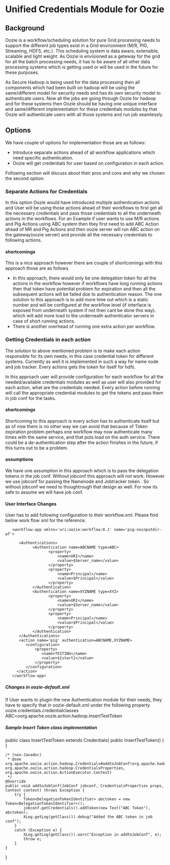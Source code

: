 # Unified Credentials Module for Oozie

## Background

Oozie is a workflow/scheduling solution for pure Grid processing needs to support the different job types exist in a Grid environment (M/R, PIG, Streaming, HDFS, etc.). This scheduling system is data aware, extensible, scalable and light weight. As Oozie is envisioned as a geteway for the grid for all the batch processing needs, it has to be aware of all other data processing systems which is getting used or will be used in the future for these purposes.

As Secure Hadoop is being used for the data processing then all components which had been built on hadoop will be using the same/different model for security needs and has its own security model to authenticate users. Now all the jobs are going through Oozie for hadoop and for these systems then Oozie should be having one unique interface and same/different implementation for these credentials modules by that Oozie will authenticate users with all those systems and run job seamlessly. 


## Options 

We have couple of options for implementation those are as follows:

   * Introduce separate actions ahead of all workflow applications which need specific authentication.
   * Oozie will get credentials for user based on configuration in each action.

Following section will discuss about their pros and cons and why we chosen the second option:

### Separate Actions for Credentials

In this option Oozie would have introduced multiple authentication actions and User will be using those actions ahead of their workflows to first get all the necessary credentials and pass those credentials to all the underneath actions in the workflows.
For an Example if user wants to use M/R actions and Pig Actions using ABC system then they first need to add ABC Action ahead of MR and Pig Actions and then oozie server will run ABC action on the gateway(oozie server) and provide all the necessary credentials to following actions. 

#### shortcomings

This is a nice approach however there are couple of shortcomings with this approach those are as follows.

   * In this approach, there would only be one delegation token for all the actions in the workflow however if workflows have long running actions then that token have potential problem for expiration and then all the subsequent actions will be failed due to authentication reason. The one solution to this approach is to add more time out which is a static number and will be configured at the workflow level (if interface is exposed from underneath system if not then cant be done this way). which will add more load to the underneath authenticator servers in case of short running actions.
   * There is another overhead of running one extra action per workflow.

### Getting Credentials in each action

The solution to above mentioned problem is to make each action responsible for its own needs, in this case credential token for different systems. Currently as well it is implemented in such a way for name node and job tracker. Every actions gets the token for itself for hdfs.

In this approach user will provide configuration for each workflow for all the needed/available credentials modules as well as user will also provided for each action, what are the credentials needed. Every action before running will call the appropriate credential modules to get the tokens and pass them in job conf for the tasks.

#### shortcomings

Shortcoming to this approach is every action has to authenticate itself but as of now there is no other way we can avoid that because of Token expiration problem perhaps one workflow may now authenticate many times with the same service, and that puts load on the auth service. There could be a de-authentication step after the action finishes in the future, if this turns out to be a problem.

#### assumptions

We have one assumption in this approach which is to pass the delegation tokens in the job conf. Without jobconf this approach will not work. However we use jobconf for passing the Namenode and Jobtracker token . So without jobconf we need to thoughtrough that design as well. For now its safe to assume we will have job conf.

#### User Interface Changes

User has to add following configuration to their workflow.xml. Please find below work flow xml for the reference.

<verbatim>
       
       <workflow-app xmlns='uri:oozie:workflow:0.1' name='pig-noinputdir-wf'>

          <Authentications>
                <Authentication name=ABCNAME type=ABC>
                       <property>    
                           <name>URI</name>
                           <value>$Server_name</value>
                       </property>
                       <property>
                           <name>Principal</name>
                           <value>$Principal</value>
                       </property>
                </Authentication>  
                <Authentication name=XYZNAME type=XYZ>
                       <property>    
                           <name>URI</name>
                           <value>$Server_name</value>
                       </property>
                       <property>
                           <name>Principal</name>
                           <value>$Principal</value>
                       </property>
                </Authentication>  
          </Authentications>  
          <action name='pig' authentication=ABCNAME,XYZNAME>
             <configuration>
                 <property>
                    <name>TESTING</name>
                    <value>${start}</value>
                 </property>
             </configuration>
         </action>
       </workflow-app>

</verbatim>

##### Changes in oozie-default.xml
If User wants to plugin the new Authentication module for their needs, they have to specify that in oozie-default.xml under the following property
<verbatim>
    <property>
        <name>oozie.credentials.credentialclasses</name>
        <value>
            ABC=oorg.apache.oozie.action.hadoop.InsertTestToken
        </value>
    </property>
</verbatim>

##### Sample Insert Token class implementation
<verbatim>

public class InsertTestToken extends Credentials{
    public InsertTestToken() {
    }

    /* (non-Javadoc)
     * @see org.apache.oozie.action.hadoop.Credentials#addtoJobConf(org.apache.hadoop.mapred.JobConf, org.apache.oozie.action.hadoop.CredentialsProperties, org.apache.oozie.action.ActionExecutor.Context)
     */
    @Override
    public void addtoJobConf(JobConf jobconf, CredentialsProperties props, Context context) throws Exception {
        try {
            Token<DelegationTokenIdentifier> abctoken = new Token<DelegationTokenIdentifier>();
            jobconf.getCredentials().addToken(new Text("ABC Token"), abctoken);
            XLog.getLog(getClass()).debug("Added the ABC token in job conf");
        }
        catch (Exception e) {
            XLog.getLog(getClass()).warn("Exception in addtoJobConf", e);
            throw e;
        }
    }
  }

</verbatim>
